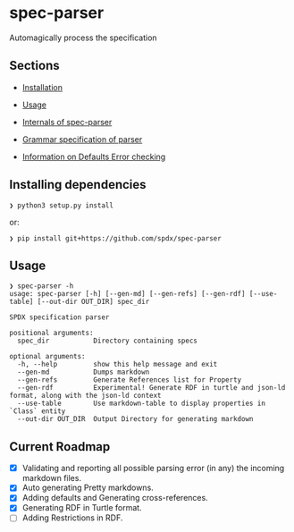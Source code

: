 # spec-parser

Automagically process the specification

## Sections

- [Installation](#installing-dependencies)

- [Usage](#usage) 

- [Internals of spec-parser](./docs/md_docs/internals.md)

- [Grammar specification of parser](./docs/md_docs/grammar.md)

- [Information on Defaults Error checking](./docs/md_docs/error_checks.md)


## Installing dependencies

```
❯ python3 setup.py install
```

or:

```
❯ pip install git+https://github.com/spdx/spec-parser
```

## Usage

```
❯ spec-parser -h
usage: spec-parser [-h] [--gen-md] [--gen-refs] [--gen-rdf] [--use-table] [--out-dir OUT_DIR] spec_dir

SPDX specification parser

positional arguments:
  spec_dir           Directory containing specs

optional arguments:
  -h, --help         show this help message and exit
  --gen-md           Dumps markdown
  --gen-refs         Generate References list for Property
  --gen-rdf          Experimental! Generate RDF in turtle and json-ld format, along with the json-ld context
  --use-table        Use markdown-table to display properties in `Class` entity
  --out-dir OUT_DIR  Output Directory for generating markdown
```

## Current Roadmap

- [X] Validating and reporting all possible parsing error (in any) the incoming markdown files.
- [X] Auto generating Pretty markdowns.
- [X] Adding defaults and Generating cross-references.
- [X] Generating RDF in Turtle format.
- [ ] Adding Restrictions in RDF.